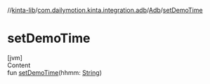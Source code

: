 //[kinta-lib](../../../index.md)/[com.dailymotion.kinta.integration.adb](../index.md)/[Adb](index.md)/[setDemoTime](set-demo-time.md)



# setDemoTime  
[jvm]  
Content  
fun [setDemoTime](set-demo-time.md)(hhmm: [String](https://kotlinlang.org/api/latest/jvm/stdlib/kotlin/-string/index.html))  



